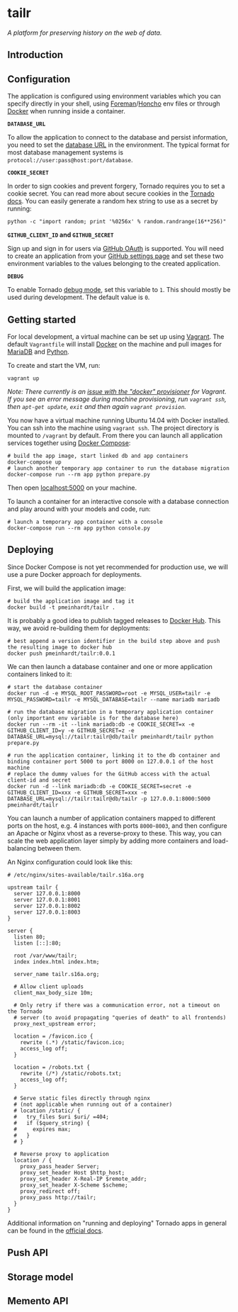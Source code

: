 # tailr

*A platform for preserving history on the web of data.*


## Introduction


## Configuration

The application is configured using environment variables which you can specify directly in your shell, using [Foreman](https://github.com/ddollar/foreman)/[Honcho](https://github.com/nickstenning/honcho) env files or through [Docker](https://docs.docker.com/reference/run/#env-environment-variables) when running inside a container.

**`DATABASE_URL`**

To allow the application to connect to the database and persist information, you need to set the [database URL](http://peewee.readthedocs.org/en/stable/peewee/database.html#connecting-using-a-database-url) in the environment. The typical format for most database management systems is `protocol://user:pass@host:port/database`.

**`COOKIE_SECRET`**

In order to sign cookies and prevent forgery, Tornado requires you to set a cookie secret. You can read more about secure cookies in the [Tornado docs](http://tornado.readthedocs.org/en/stable/guide/security.html#cookies-and-secure-cookies). You can easily generate a random hex string to use as a secret by running:

```shell
python -c "import random; print '%0256x' % random.randrange(16**256)"
```

**`GITHUB_CLIENT_ID` and `GITHUB_SECRET`**

Sign up and sign in for users via [GitHub OAuth](https://developer.github.com/v3/oauth/) is supported. You will need to create an application from your [GitHub settings page](https://github.com/settings/developers) and set these two environment variables to the values belonging to the created application.

**`DEBUG`**

To enable Tornado [debug mode](http://tornado.readthedocs.org/en/stable/guide/running.html#debug-mode-and-automatic-reloading), set this variable to `1`. This should mostly be used during development. The default value is `0`.


## Getting started

For local development, a virtual machine can be set up using [Vagrant](https://github.com/mitchellh/vagrant). The default `Vagrantfile` will install [Docker](https://www.docker.com/) on the machine and pull images for [MariaDB](https://registry.hub.docker.com/_/mariadb/) and [Python](https://registry.hub.docker.com/_/python/).

To create and start the VM, run:

```shell
vagrant up
```

*Note: There currently is an [issue with the "docker" provisioner](https://github.com/mitchellh/vagrant/issues/5697) for Vagrant. If you see an error message during machine provisioning, run `vagrant ssh`, then `apt-get update`, `exit` and then again `vagrant provision`.*

You now have a virtual machine running Ubuntu 14.04 with Docker installed. You can ssh into the machine using `vagrant ssh`. The project directory is mounted to `/vagrant` by default. From there you can launch all application services together using [Docker Compose](https://docs.docker.com/compose/):

```shell
# build the app image, start linked db and app containers
docker-compose up
# launch another temporary app container to run the database migration
docker-compose run --rm app python prepare.py
```

Then open [localhost:5000](http://localhost:5000/) on your machine.

To launch a container for an interactive console with a database connection and play around with your models and code, run:

```shell
# launch a temporary app container with a console
docker-compose run --rm app python console.py
```


## Deploying

Since Docker Compose is not yet recommended for production use, we will use a pure Docker approach for deployments.

First, we will build the application image:

```shell
# build the application image and tag it
docker build -t pmeinhardt/tailr .
```

It is probably a good idea to publish tagged releases to [Docker Hub](https://hub.docker.com/). This way, we avoid re-building them for deployments:

```shell
# best append a version identifier in the build step above and push the resulting image to docker hub
docker push pmeinhardt/tailr:0.0.1
```

We can then launch a database container and one or more application containers linked to it:

```shell
# start the database container
docker run -d -e MYSQL_ROOT_PASSWORD=root -e MYSQL_USER=tailr -e MYSQL_PASSWORD=tailr -e MYSQL_DATABASE=tailr --name mariadb mariadb

# run the database migration in a temporary application container (only important env variable is for the database here)
docker run --rm -it --link mariadb:db -e COOKIE_SECRET=x -e GITHUB_CLIENT_ID=y -e GITHUB_SECRET=z -e DATABASE_URL=mysql://tailr:tailr@db/tailr pmeinhardt/tailr python prepare.py

# run the application container, linking it to the db container and binding container port 5000 to port 8000 on 127.0.0.1 of the host machine
# replace the dummy values for the GitHub access with the actual client-id and secret
docker run -d --link mariadb:db -e COOKIE_SECRET=secret -e GITHUB_CLIENT_ID=xxx -e GITHUB_SECRET=xxx -e DATABASE_URL=mysql://tailr:tailr@db/tailr -p 127.0.0.1:8000:5000 pmeinhardt/tailr
```

You can launch a number of application containers mapped to different ports on the host, e.g. 4 instances with ports `8000`-`8003`, and then configure an Apache or Nginx vhost as a reverse-proxy to these. This way, you can scale the web application layer simply by adding more containers and load-balancing between them.

An Nginx configuration could look like this:

```nginx
# /etc/nginx/sites-available/tailr.s16a.org

upstream tailr {
  server 127.0.0.1:8000
  server 127.0.0.1:8001
  server 127.0.0.1:8002
  server 127.0.0.1:8003
}

server {
  listen 80;
  listen [::]:80;

  root /var/www/tailr;
  index index.html index.htm;

  server_name tailr.s16a.org;

  # Allow client uploads
  client_max_body_size 10m;

  # Only retry if there was a communication error, not a timeout on the Tornado
  # server (to avoid propagating "queries of death" to all frontends)
  proxy_next_upstream error;

  location = /favicon.ico {
    rewrite (.*) /static/favicon.ico;
    access_log off;
  }

  location = /robots.txt {
    rewrite (/*) /static/robots.txt;
    access_log off;
  }

  # Serve static files directly through nginx
  # (not applicable when running out of a container)
  # location /static/ {
  #   try_files $uri $uri/ =404;
  #   if ($query_string) {
  #     expires max;
  #   }
  # }

  # Reverse proxy to application
  location / {
    proxy_pass_header Server;
    proxy_set_header Host $http_host;
    proxy_set_header X-Real-IP $remote_addr;
    proxy_set_header X-Scheme $scheme;
    proxy_redirect off;
    proxy_pass http://tailr;
  }
}
```

Additional information on "running and deploying" Tornado apps in general can be found in the [official docs](http://tornado.readthedocs.org/en/stable/guide/running.html).


## Push API


## Storage model


## Memento API

